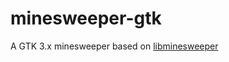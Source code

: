 # minesweeper-gtk
A GTK 3.x minesweeper based on [libminesweeper](https://github.com/accatyyc/libminesweeper)
